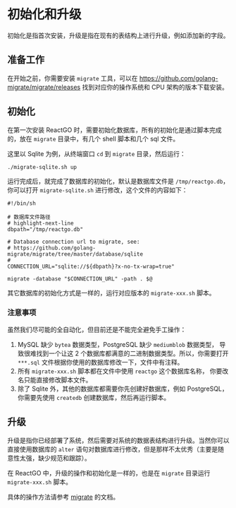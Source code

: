 # 初始化和升级

初始化是指首次安装，升级是指在现有的表结构上进行升级，例如添加新的字段。

## 准备工作

在开始之前，你需要安装 `migrate` 工具，可以在
https://github.com/golang-migrate/migrate/releases
找到对应你的操作系统和   CPU 架构的版本下载安装。

## 初始化

在第一次安装 ReactGO 时，需要初始化数据库，所有的初始化是通过脚本完成的，放在
`migrate` 目录中，有几个 shell 脚本和几个 sql 文件。

这里以 Sqlite 为例，从终端窗口 `cd` 到 `migrate` 目录，然后运行：

```shell
./migrate-sqlite.sh up
```

运行完成后，就完成了数据库的初始化，默认是数据库文件是 `/tmp/reactgo.db`，
你可以打开 `migrate-sqlite.sh` 进行修改，这个文件的内容如下：

```shell
#!/bin/sh

# 数据库文件路径
# highlight-next-line
dbpath="/tmp/reactgo.db"

# Database connection url to migrate, see:
# https://github.com/golang-migrate/migrate/tree/master/database/sqlite
#
CONNECTION_URL="sqlite://${dbpath}?x-no-tx-wrap=true"

migrate -database "$CONNECTION_URL" -path . $@
```

其它数据库的初始化方式是一样的，运行对应版本的 `migrate-xxx.sh` 脚本。

### 注意事项

虽然我们尽可能的全自动化，但目前还是不能完全避免手工操作：

1. MySQL 缺少 `bytea` 数据类型，PostgreSQL 缺少 `mediumblob` 数据类型，
导致很难找到一个让这 2 个数据库都满意的二进制数据类型。所以，你需要打开
`***.sql` 文件根据你使用的数据库修改一下，文件中有注释。
1. 所有 `migrate-xxx.sh` 脚本都在文件中使用 `reactgo` 这个数据库名称，
你要改名只能直接修改脚本文件。
1. 除了 Sqlite 外，其他的数据库都需要你先创建好数据库，例如 PostgreSQL，
你需要先使用 `createdb` 创建数据库，然后再运行脚本。

## 升级

升级是指你已经部署了系统，然后需要对系统的数据表结构进行升级。当然你可以直接使用数据库的
`alter` 语句对数据库进行修改，但是那样不太优秀（主要是随意性太强，缺少规范和跟踪）。

在 ReactGO 中，升级的操作和初始化是一样的，也是在 `migrate` 目录运行
`migrate-xxx.sh` 脚本。

具体的操作方法请参考 [migrate](https://github.com/golang-migrate/migrate) 的文档。
